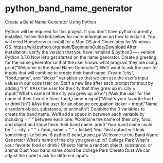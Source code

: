 # python_band_name_generator
Create a Band Name Generator Using Python

Python will be required for this project. If you don’t have python currently installed, follow the link below for more information on how to install it. You will need Homebrew to install for a Mac OS and Chocolatey for Windows OS.
https://wiki.python.org/moin/BeginnersGuide/Download
After installation, verify the version that you have installed
$ python3 —- version
Python 3.7.6
Now let’s get started on the name generator. Create a greeting for the name generator so that the user knows what program they are using.
print("Welcome to the Band Name Generator")
We’ll want to ask the user for inputs that will combine to create their band name. Create “city”, “food_name”, and “kicker” variables so that we can use the user’s input values in our code later on. Start a new line after each prompt for input by adding “\n”.
#Ask the user for the city that they grew up in.
city = input("What's name of the city you grew up in?\n")
#Ask the user for the name of their favorite food.
food_name = input("What's your favorite food or drink?\n")
#Ask the user for an obscure occupation
kicker = input("Name a random object, substance, or animal\n")
Combine the 3 variables to create the band name. We’ll add a space in between each variable by including + “ “ between each one.
#Combine the name of their city, food, and object and show them their band name.
print(“Your band name could be “ + city + “ “ + food_name + “ “ + kicker)
Your final output will look something like below:
$ python3 band_name.py
Welcome to the Band Name Generator
What's name of the city you grew up in?
College Park
What's your favorite food or drink?
Cheeto
Name a random object, substance, or animal
Dust
Your band name could be College Park Cheeto Dust
We can adjust the code to ask for different inputs.
